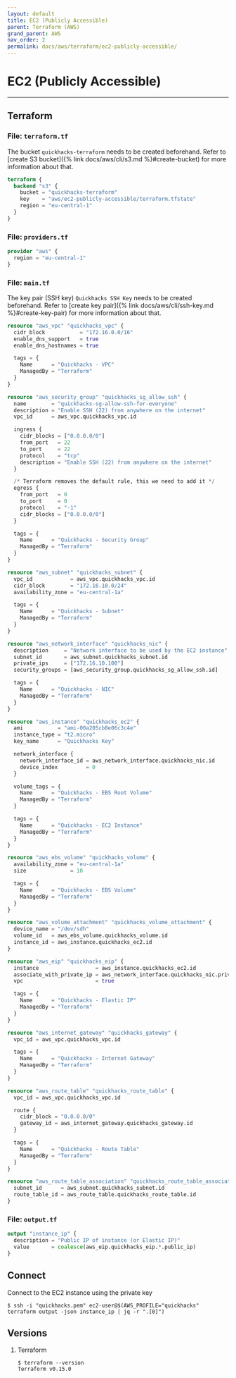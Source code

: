 ```yaml
---
layout: default
title: EC2 (Publicly Accessible)
parent: Terraform (AWS)
grand_parent: AWS
nav_order: 2
permalink: docs/aws/terraform/ec2-publicly-accessible/
---
```


# EC2 (Publicly Accessible)

---

## Terraform

### File: `terraform.tf`

The bucket `quickhacks-terraform` needs to be created beforehand. Refer to 
[create S3 bucket]({% link docs/aws/cli/s3.md %}#create-bucket) for more information about that.

```terraform
terraform {
  backend "s3" {
    bucket = "quickhacks-terraform"
    key    = "aws/ec2-publicly-accessible/terraform.tfstate"
    region = "eu-central-1"
  }
}
```

### File: `providers.tf`

```terraform
provider "aws" {
  region = "eu-central-1"
}
```

### File: `main.tf`

The key pair (SSH key) `Quickhacks SSH Key` needs to be created beforehand.  Refer to
[create key pair]({% link docs/aws/cli/ssh-key.md %}#create-key-pair) for more information about that.

```terraform
resource "aws_vpc" "quickhacks_vpc" {
  cidr_block           = "172.16.0.0/16"
  enable_dns_support   = true
  enable_dns_hostnames = true

  tags = {
    Name      = "Quickhacks - VPC"
    ManagedBy = "Terraform"
  }
}

resource "aws_security_group" "quickhacks_sg_allow_ssh" {
  name        = "quickhacks-sg-allow-ssh-for-everyone"
  description = "Enable SSH (22) from anywhere on the internet"
  vpc_id      = aws_vpc.quickhacks_vpc.id

  ingress {
    cidr_blocks = ["0.0.0.0/0"]
    from_port   = 22
    to_port     = 22
    protocol    = "tcp"
    description = "Enable SSH (22) from anywhere on the internet"
  }

  /* Terraform removes the default rule, this we need to add it */
  egress {
    from_port   = 0
    to_port     = 0
    protocol    = "-1"
    cidr_blocks = ["0.0.0.0/0"]
  }

  tags = {
    Name      = "Quickhacks - Security Group"
    ManagedBy = "Terraform"
  }
}

resource "aws_subnet" "quickhacks_subnet" {
  vpc_id            = aws_vpc.quickhacks_vpc.id
  cidr_block        = "172.16.10.0/24"
  availability_zone = "eu-central-1a"

  tags = {
    Name      = "Quickhacks - Subnet"
    ManagedBy = "Terraform"
  }
}

resource "aws_network_interface" "quickhacks_nic" {
  description     = "Network interface to be used by the EC2 instance"
  subnet_id       = aws_subnet.quickhacks_subnet.id
  private_ips     = ["172.16.10.100"]
  security_groups = [aws_security_group.quickhacks_sg_allow_ssh.id]

  tags = {
    Name      = "Quickhacks - NIC"
    ManagedBy = "Terraform"
  }
}

resource "aws_instance" "quickhacks_ec2" {
  ami           = "ami-00a205cb8e06c3c4e"
  instance_type = "t2.micro"
  key_name      = "Quickhacks Key"

  network_interface {
    network_interface_id = aws_network_interface.quickhacks_nic.id
    device_index         = 0
  }

  volume_tags = {
    Name      = "Quickhacks - EBS Root Volume"
    ManagedBy = "Terraform"
  }

  tags = {
    Name      = "Quickhacks - EC2 Instance"
    ManagedBy = "Terraform"
  }
}

resource "aws_ebs_volume" "quickhacks_volume" {
  availability_zone = "eu-central-1a"
  size              = 10

  tags = {
    Name      = "Quickhacks - EBS Volume"
    ManagedBy = "Terraform"
  }
}

resource "aws_volume_attachment" "quickhacks_volume_attachment" {
  device_name = "/dev/sdh"
  volume_id   = aws_ebs_volume.quickhacks_volume.id
  instance_id = aws_instance.quickhacks_ec2.id
}

resource "aws_eip" "quickhacks_eip" {
  instance                  = aws_instance.quickhacks_ec2.id
  associate_with_private_ip = aws_network_interface.quickhacks_nic.private_ip
  vpc                       = true

  tags = {
    Name      = "Quickhacks - Elastic IP"
    ManagedBy = "Terraform"
  }
}

resource "aws_internet_gateway" "quickhacks_gateway" {
  vpc_id = aws_vpc.quickhacks_vpc.id

  tags = {
    Name      = "Quickhacks - Internet Gateway"
    ManagedBy = "Terraform"
  }
}

resource "aws_route_table" "quickhacks_route_table" {
  vpc_id = aws_vpc.quickhacks_vpc.id

  route {
    cidr_block = "0.0.0.0/0"
    gateway_id = aws_internet_gateway.quickhacks_gateway.id
  }

  tags = {
    Name      = "Quickhacks - Route Table"
    ManagedBy = "Terraform"
  }
}

resource "aws_route_table_association" "quickhacks_route_table_association" {
  subnet_id      = aws_subnet.quickhacks_subnet.id
  route_table_id = aws_route_table.quickhacks_route_table.id
}
```

### File: `output.tf`

```terraform
output "instance_ip" {
  description = "Public IP of instance (or Elastic IP)"
  value       = coalesce(aws_eip.quickhacks_eip.*.public_ip)
}
```

## Connect

Connect to the EC2 instance using the private key

```console
$ ssh -i "quickhacks.pem" ec2-user@$(AWS_PROFILE="quickhacks" terraform output -json instance_ip | jq -r ".[0]")
```

## Versions

1. Terraform

    ```console
    $ terraform --version
    Terraform v0.15.0
    ```
